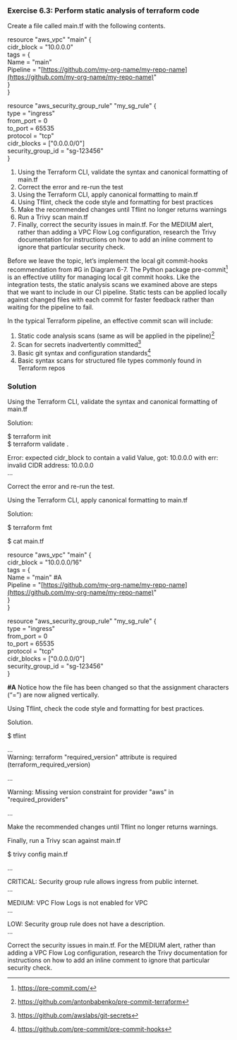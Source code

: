 ### **Exercise 6.3: Perform static analysis of terraform code**

Create a file called main.tf with the following contents.

resource "aws\_vpc" "main" {  
  cidr\_block \= "10.0.0.0"  
  tags \= {  
    Name \= "main"  
    Pipeline \= "[https://github.com/my-org-name/my-repo-name](https://github.com/my-org-name/my-repo-name)"  
  }  
}

resource "aws\_security\_group\_rule" "my\_sg\_rule" {  
  type \= "ingress"  
  from\_port \= 0  
  to\_port \= 65535  
  protocol \= "tcp"  
  cidr\_blocks \= \["0.0.0.0/0"\]  
  security\_group\_id \= "sg-123456"  
}

1. Using the Terraform CLI, validate the syntax and canonical formatting of main.tf  
2. Correct the error and re-run the test  
3. Using the Terraform CLI, apply canonical formatting to main.tf  
4. Using Tflint, check the code style and formatting for best practices  
5. Make the recommended changes until Tflint no longer returns warnings  
6. Run a Trivy scan main.tf  
7. Finally, correct the security issues in main.tf. For the MEDIUM alert, rather than adding a VPC Flow Log configuration, research the Trivy documentation for instructions on how to add an inline comment to ignore that particular security check. 

Before we leave the topic, let’s implement the local git commit-hooks recommendation from \#G in Diagram 6-7. The Python package pre-commit[^1] is an effective utility for managing local git commit hooks. Like the integration tests, the static analysis scans we examined above are steps that we want to include in our CI pipeline. Static tests can be applied locally against changed files with each commit for faster feedback rather than waiting for the pipeline to fail.

In the typical Terraform pipeline, an effective commit scan will include:

1. Static code analysis scans (same as will be applied in the pipeline)[^2]  
2. Scan for secrets inadvertently committed[^3]  
3. Basic git syntax and configuration standards[^4]  
4. Basic syntax scans for structured file types commonly found in Terraform repos

### **Solution**

Using the Terraform CLI, validate the syntax and canonical formatting of main.tf

Solution:

$ terraform init  
$ terraform validate . 

Error: expected cidr\_block to contain a valid Value, got: 10.0.0.0 with err: invalid CIDR address: 10.0.0.0  
…

Correct the error and re-run the test.

Using the Terraform CLI, apply canonical formatting to main.tf

Solution:

$ terraform fmt

$ cat main.tf

resource "aws\_vpc" "main" {  
  cidr\_block \= "10.0.0.0/16"  
  tags \= {  
    Name     \= "main"                                         \#A  
    Pipeline \= "[https://github.com/my-org-name/my-repo-name](https://github.com/my-org-name/my-repo-name)"  
  }  
}

resource "aws\_security\_group\_rule" "my\_sg\_rule" {  
  type              \= "ingress"  
  from\_port         \= 0  
  to\_port           \= 65535  
  protocol          \= "tcp"  
  cidr\_blocks       \= \["0.0.0.0/0"\]  
  security\_group\_id \= "sg-123456"  
}

**\#A** Notice how the file has been changed so that the assignment characters (“=”) are now aligned vertically.

Using Tflint, check the code style and formatting for best practices.

Solution.

$ tflint

...  
Warning: terraform "required\_version" attribute is required (terraform\_required\_version)

...

Warning: Missing version constraint for provider "aws" in "required\_providers" 

...

Make the recommended changes until Tflint no longer returns warnings.

Finally, run a Trivy scan against main.tf

$ trivy config main.tf

...

CRITICAL: Security group rule allows ingress from public internet.  
...

MEDIUM: VPC Flow Logs is not enabled for VPC  
...

LOW: Security group rule does not have a description.  
...

Correct the security issues in main.tf. For the MEDIUM alert, rather than adding a VPC Flow Log configuration, research the Trivy documentation for instructions on how to add an inline comment to ignore that particular security check.

[^1]:  https://pre-commit.com/

[^2]:  https://github.com/antonbabenko/pre-commit-terraform

[^3]:  https://github.com/awslabs/git-secrets

[^4]:  https://github.com/pre-commit/pre-commit-hooks